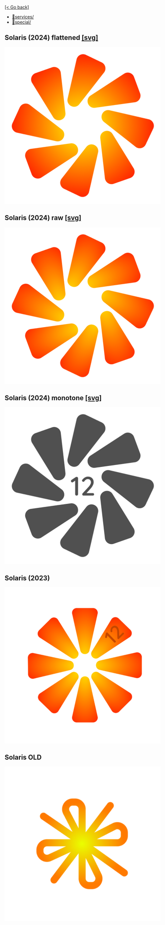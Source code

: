 [[< Go back]](../ReadMe.md)

- [📂services/](./services/index.md)
- [📂special/](./special/index.md)

## Solaris (2024) flattened [[svg]](./solaris-2024-flattened.svg)
[![solaris-2024-flattened](./solaris-2024-flattened.png)](./solaris-2024-flattened.png)

## Solaris (2024) raw [[svg]](./solaris-2024-full.svg)
[![solaris-2024-full](./solaris-2024-full.png)](./solaris-2024-full.png)

## Solaris (2024) monotone [[svg]](./solaris-2024-monotone.svg)
[![solaris-2024-monotone](./solaris-2024-monotone.png)](./solaris-2024-monotone.png)

## Solaris (2023)
[![solaris-2023-full](./2023-full.png)](./2023-full.png)

## Solaris OLD
[![solaris-2023-old](./old-full.png)](./old-full.png)
